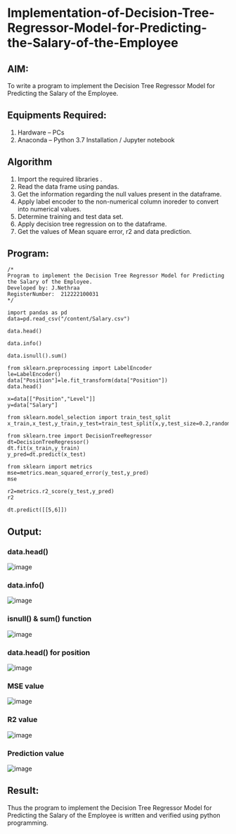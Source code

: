 # Implementation-of-Decision-Tree-Regressor-Model-for-Predicting-the-Salary-of-the-Employee

## AIM:
To write a program to implement the Decision Tree Regressor Model for Predicting the Salary of the Employee.

## Equipments Required:
1. Hardware – PCs
2. Anaconda – Python 3.7 Installation / Jupyter notebook

## Algorithm
1. Import the required libraries .
2. Read the data frame using pandas.
3. Get the information regarding the null values present in the dataframe.
4. Apply label encoder to the non-numerical column inoreder to convert into numerical values.
5. Determine training and test data set.
6. Apply decision tree regression on to the dataframe.
7. Get the values of Mean square error, r2 and data prediction.

## Program:
```
/*
Program to implement the Decision Tree Regressor Model for Predicting the Salary of the Employee.
Developed by: J.Nethraa
RegisterNumber:  212222100031
*/

import pandas as pd
data=pd.read_csv("/content/Salary.csv")

data.head()

data.info()

data.isnull().sum()

from sklearn.preprocessing import LabelEncoder
le=LabelEncoder()
data["Position"]=le.fit_transform(data["Position"])
data.head()

x=data[["Position","Level"]]
y=data["Salary"]

from sklearn.model_selection import train_test_split
x_train,x_test,y_train,y_test=train_test_split(x,y,test_size=0.2,random_state=2)

from sklearn.tree import DecisionTreeRegressor
dt=DecisionTreeRegressor()
dt.fit(x_train,y_train)
y_pred=dt.predict(x_test)

from sklearn import metrics
mse=metrics.mean_squared_error(y_test,y_pred)
mse

r2=metrics.r2_score(y_test,y_pred)
r2

dt.predict([[5,6]])

```

## Output:

### data.head()
![image](https://github.com/Nethraa24/Implementation-of-Decision-Tree-Regressor-Model-for-Predicting-the-Salary-of-the-Employee/assets/121215786/d6b4cb40-1795-4b64-8683-7acc5b701051)

### data.info()
![image](https://github.com/Nethraa24/Implementation-of-Decision-Tree-Regressor-Model-for-Predicting-the-Salary-of-the-Employee/assets/121215786/d410937e-837d-4ce0-ae0d-d18246cbb07b)

### isnull() & sum() function
![image](https://github.com/Nethraa24/Implementation-of-Decision-Tree-Regressor-Model-for-Predicting-the-Salary-of-the-Employee/assets/121215786/1ac338d8-7d40-403a-90e4-48a7d6fc03cb)

### data.head() for position
![image](https://github.com/Nethraa24/Implementation-of-Decision-Tree-Regressor-Model-for-Predicting-the-Salary-of-the-Employee/assets/121215786/8b81fa42-a87e-49a8-8129-884c0e6de355)

### MSE value
![image](https://github.com/Nethraa24/Implementation-of-Decision-Tree-Regressor-Model-for-Predicting-the-Salary-of-the-Employee/assets/121215786/7afc264d-6718-4b8e-a234-aea823b90e0e)

### R2 value
![image](https://github.com/Nethraa24/Implementation-of-Decision-Tree-Regressor-Model-for-Predicting-the-Salary-of-the-Employee/assets/121215786/f0e9b89b-40d0-442c-bead-4ecbfe53aa62)


### Prediction value
![image](https://github.com/Nethraa24/Implementation-of-Decision-Tree-Regressor-Model-for-Predicting-the-Salary-of-the-Employee/assets/121215786/49a799ab-6bf5-45d7-8024-83e39b739903)

## Result:
Thus the program to implement the Decision Tree Regressor Model for Predicting the Salary of the Employee is written and verified using python programming.
